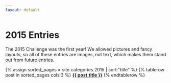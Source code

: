```yaml
---
layout: default
---
```

# 2015 Entries

The 2015 Challenge was the first year! We allowed pictures and fancy layouts, so all of these entries are images, not text, which makes them stand out from future entries.

{% assign sorted_pages = site.categories.2015 | sort:"title" %}
{% tablerow post in sorted_pages cols:3 %}
<strong><a href="{{ post.url }}">{{ post.title }}</a></strong>
{% endtablerow %}
